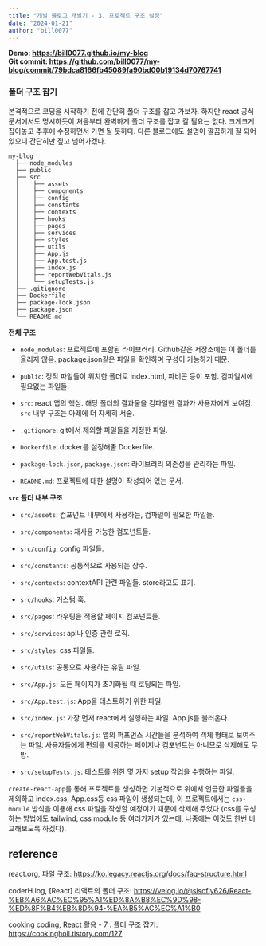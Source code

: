 ```yaml
---
title: "개발 블로그 개발기 - 3. 프로젝트 구조 설정"
date: "2024-01-21"
author: "bill0077"
---
```


**Demo: https://bill0077.github.io/my-blog  
Git commit: https://github.com/bill0077/my-blog/commit/79bdca8166fb45089fa90bd00b19134d70767741**

### 폴더 구조 잡기
본격적으로 코딩을 시작하기 전에 간단히 폴더 구조를 잡고 가보자. 하지만 react 공식 문서에서도 명시하듯이 처음부터 완벽하게 폴더 구조를 잡고 갈 필요는 없다. 크게크게 잡아놓고 추후에 수정하면서 가면 될 듯하다. 다른 블로그에도 설명이 깔끔하게 잘 되어 있으니 간단히만 짚고 넘어가겠다.
```
my-blog
  ├── node_modules
  ├── public
  ├── src
  │    ├── assets 
  │    ├── components
  │    ├── config
  │    ├── constants
  │    ├── contexts
  │    ├── hooks
  │    ├── pages
  │    ├── services
  │    ├── styles
  │    ├── utils
  │    ├── App.js
  │    ├── App.test.js
  │    ├── index.js
  │    ├── reportWebVitals.js
  │    └── setupTests.js
  ├── .gitignore
  ├── Dockerfile
  ├── package-lock.json
  ├── package.json
  └── README.md
```
**전체 구조**
- `node_modules`: 프로젝트에 포함된 라이브러리. Github같은 저장소에는 이 폴더를 올리지 않음. package.json같은 파일을 확인하며 구성이 가능하기 때문.

- `public`: 정적 파일들이 위치한 폴더로 index.html, 파비콘 등이 포함. 컴파일시에 필요없는 파일들.
- `src`: react 앱의 핵심. 해당 폴더의 결과물을 컴파일한 결과가 사용자에게 보여짐. `src` 내부 구조는 아래에 더 자세히 서술.
- `.gitignore`: git에서 제외할 파일들을 지정한 파일.
- `Dockerfile`: docker를 설정해줄 Dockerfile.
- `package-lock.json`, `package.json`: 라이브러리 의존성을 관리하는 파일.
- `README.md`: 프로젝트에 대한 설명이 작성되어 있는 문서.

**`src` 폴더 내부 구조**
- `src/assets`: 컴포넌트 내부에서 사용하는, 컴파일이 필요한 파일들.

- `src/components`: 재사용 가능한 컴포넌트들.
- `src/config`: config 파일들.
- `src/constants`: 공통적으로 사용되는 상수.
- `src/contexts`: contextAPI 관련 파일들. store라고도 표기.
- `src/hooks`: 커스텀 훅.
- `src/pages`: 라우팅을 적용할 페이지 컴포넌트들.
- `src/services`: api나 인증 관련 로직.
- `src/styles`: css 파일들.
- `src/utils`: 공통으로 사용하는 유틸 파일.
- `src/App.js`: 모든 페이지가 초기화될 때 로딩되는 파일.
- `src/App.test.js`: App을 테스트하기 위한 파일.
- `src/index.js`: 가장 먼저 react에서 실행하는 파일. App.js를 불러온다.
- `src/reportWebVitals.js`: 앱의 퍼포먼스 시간들을 분석하여 객체 형태로 보여주는 파일. 사용자들에게 편의를 제공하는 페이지나 컴포넌트는 아니므로 삭제해도 무방.
- `src/setupTests.js`: 테스트를 위한 몇 가지 setup 작업을 수행하는 파일.

`create-react-app`를 통해 프로젝트를 생성하면 기본적으로 위에서 언급한 파일들을 제외하고 index.css, App.css등 css 파일이 생성되는데, 이 프로젝트에서는 `css-module` 방식을 이용해 css 파일을 작성할 예정이기 때문에 삭제해 주었다 (css를 구성하는 방법에도 tailwind, css module 등 여러가지가 있는데, 나중에는 이것도 한번 비교해보도록 하겠다).


## reference
react.org, 파일 구조: https://ko.legacy.reactjs.org/docs/faq-structure.html

coderH.log, [React] 리액트의 폴더 구조: 
https://velog.io/@sisofiy626/React-%EB%A6%AC%EC%95%A1%ED%8A%B8%EC%9D%98-%ED%8F%B4%EB%8D%94-%EA%B5%AC%EC%A1%B0

cooking coding, React 활용 - 7 : 폴더 구조 잡기: https://cookinghoil.tistory.com/127